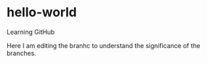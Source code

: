 # hello-world
Learning GitHub


Here I am editing the branhc to understand the significance of the branches.
